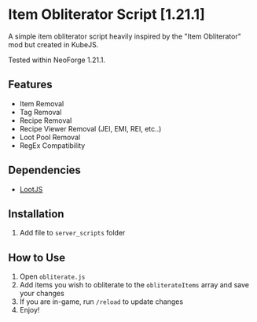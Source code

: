 # Item Obliterator Script [1.21.1]
A simple item obliterator script heavily inspired by the "Item Obliterator" mod but created in KubeJS.

Tested within NeoForge 1.21.1.
## Features
- Item Removal
- Tag Removal
- Recipe Removal
- Recipe Viewer Removal (JEI, EMI, REI, etc..)
- Loot Pool Removal
- RegEx Compatibility
## Dependencies
- [LootJS](<https://www.curseforge.com/minecraft/mc-mods/lootjs>)
## Installation
1. Add file to `server_scripts` folder
## How to Use
1. Open `obliterate.js`
2. Add items you wish to obliterate to the `obliterateItems` array and save your changes
3. If you are in-game, run `/reload` to update changes
4. Enjoy!


